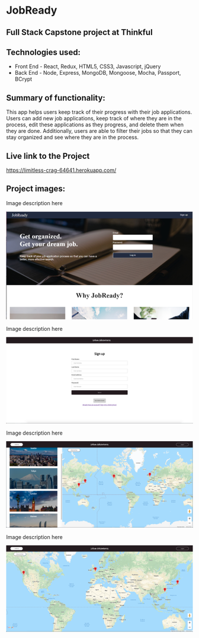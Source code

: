 # JobReady

## Full Stack Capstone project at Thinkful

## Technologies used:
* Front End - React, Redux, HTML5, CSS3, Javascript, jQuery
* Back End - Node, Express, MongoDB, Mongoose, Mocha, Passport, BCrypt


## Summary of functionality:
This app helps users keep track of their progress with their job applications. Users can add new job applications, keep track of where they are in the process, edit these applications as they progress, and delete them when they are done. Additionally, users are able to filter their jobs so that they can stay organized and see where they are in the process.


## Live link to the Project

https://limitless-crag-64641.herokuapp.com/

## Project images:

Image description here

<img src="https://github.com/tcw5038/JobReady/blob/master/Images/LandingPage.PNG?raw=true"/>

Image description here

<img src="https://github.com/tcw5038/UrbanAdventures/blob/master/Images/SignupPage.png?raw=true"/>

Image description here

<img src="https://github.com/tcw5038/UrbanAdventures/blob/master/Images/CitiesPage.png?raw=true"/>

Image description here

<img src="https://github.com/tcw5038/UrbanAdventures/blob/master/Images/MapPage.png?raw=true"/>
